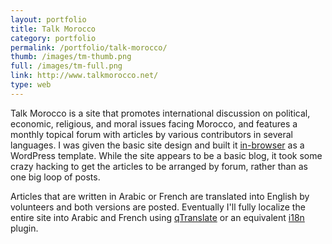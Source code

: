 ```yaml
---
layout: portfolio
title: Talk Morocco
category: portfolio
permalink: /portfolio/talk-morocco/
thumb: /images/tm-thumb.png
full: /images/tm-full.png
link: http://www.talkmorocco.net/
type: web
---
```


Talk Morocco is a site that promotes international discussion on political, economic, religious, and moral issues facing Morocco, and features a monthly topical forum with articles by various contributors in several languages. I was given the basic site design and built it [in-browser](http://24ways.org/2009/make-your-mockup-in-markup) as a WordPress template. While the site appears to be a basic blog, it took some crazy hacking to get the articles to be arranged by forum, rather than as one big loop of posts. 

Articles that are written in Arabic or French are translated into English by volunteers and both versions are posted. Eventually I'll fully localize the entire site into Arabic and French using [qTranslate](http://www.qianqin.de/qtranslate/) or an equivalent [i18n](http://en.wikipedia.org/wiki/Internationalization_and_localization) plugin.